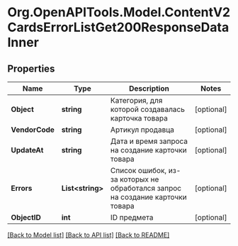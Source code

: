 # Org.OpenAPITools.Model.ContentV2CardsErrorListGet200ResponseDataInner

## Properties

Name | Type | Description | Notes
------------ | ------------- | ------------- | -------------
**Object** | **string** | Категория, для которой создавалась карточка товара | [optional] 
**VendorCode** | **string** | Артикул продавца | [optional] 
**UpdateAt** | **string** | Дата и время запроса на создание карточки товара | [optional] 
**Errors** | **List&lt;string&gt;** | Список ошибок, из-за которых не обработался запрос на создание карточки товара | [optional] 
**ObjectID** | **int** | ID предмета | [optional] 

[[Back to Model list]](../README.md#documentation-for-models) [[Back to API list]](../README.md#documentation-for-api-endpoints) [[Back to README]](../README.md)

